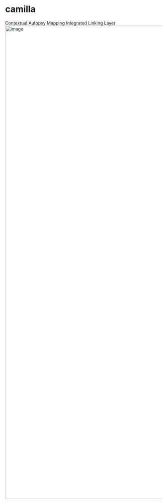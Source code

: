 # camilla
Contextual Autopsy Mapping Integrated Linking Layer
<img width="1519" alt="image" src="https://github.com/danieledagnelli/camilla/assets/991178/b98a1ac1-baf6-4426-8ac8-34ca198dc872">


